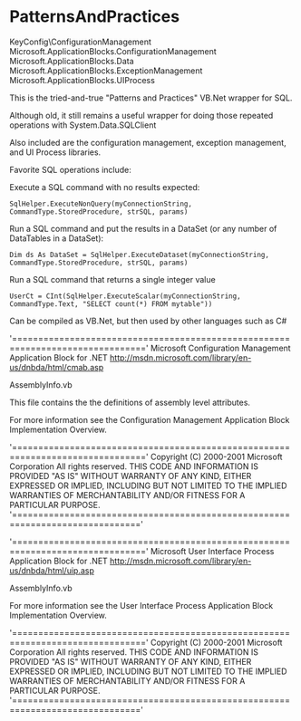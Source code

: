 # PatternsAndPractices

KeyConfig\ConfigurationManagement
Microsoft.ApplicationBlocks.ConfigurationManagement
Microsoft.ApplicationBlocks.Data
Microsoft.ApplicationBlocks.ExceptionManagement
Microsoft.ApplicationBlocks.UIProcess



This is the tried-and-true "Patterns and Practices" VB.Net wrapper for SQL. 

Although old, it still remains a useful wrapper for doing those repeated operations with System.Data.SQLClient

Also included are the configuration management, exception management, and UI Process libraries.

Favorite SQL operations include:

Execute a SQL command with no results expected:

  ```SqlHelper.ExecuteNonQuery(myConnectionString, CommandType.StoredProcedure, strSQL, params)```

Run a SQL command and put the results in a DataSet (or any number of DataTables in a DataSet):

  ```Dim ds As DataSet = SqlHelper.ExecuteDataset(myConnectionString, CommandType.StoredProcedure, strSQL, params)```

Run a SQL command that returns a single integer value

  ```UserCt = CInt(SqlHelper.ExecuteScalar(myConnectionString, CommandType.Text, "SELECT count(*) FROM mytable"))```

Can be compiled as VB.Net, but then used by other languages such as C#


'==============================================================================='
 Microsoft Configuration Management Application Block for .NET
 http://msdn.microsoft.com/library/en-us/dnbda/html/cmab.asp

 AssemblyInfo.vb

 This file contains the the definitions of assembly level attributes.

 For more information see the Configuration Management Application Block Implementation Overview. 
 
'==============================================================================='
 Copyright (C) 2000-2001 Microsoft Corporation
 All rights reserved.
 THIS CODE AND INFORMATION IS PROVIDED "AS IS" WITHOUT WARRANTY
 OF ANY KIND, EITHER EXPRESSED OR IMPLIED, INCLUDING BUT NOT
 LIMITED TO THE IMPLIED WARRANTIES OF MERCHANTABILITY AND/OR
 FITNESS FOR A PARTICULAR PURPOSE.
'=============================================================================='

'==============================================================================='
 Microsoft User Interface Process Application Block for .NET
 http://msdn.microsoft.com/library/en-us/dnbda/html/uip.asp

 AssemblyInfo.vb

 For more information see the User Interface Process Application Block Implementation Overview. 
 
'==============================================================================='
 Copyright (C) 2000-2001 Microsoft Corporation
 All rights reserved.
 THIS CODE AND INFORMATION IS PROVIDED "AS IS" WITHOUT WARRANTY
 OF ANY KIND, EITHER EXPRESSED OR IMPLIED, INCLUDING BUT NOT
 LIMITED TO THE IMPLIED WARRANTIES OF MERCHANTABILITY AND/OR
 FITNESS FOR A PARTICULAR PURPOSE.
'=============================================================================='
